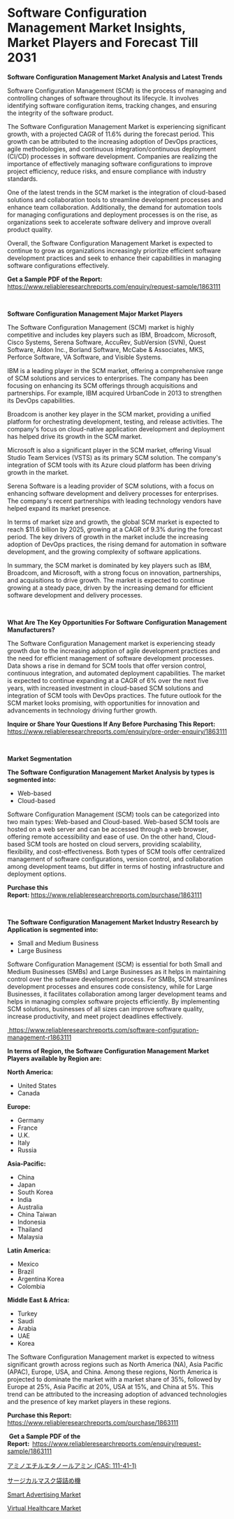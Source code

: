 <p><h1>Software Configuration Management Market Insights, Market Players and Forecast Till 2031</h1></p><p><strong>Software Configuration Management Market Analysis and Latest Trends</strong></p>
<p><p>Software Configuration Management (SCM) is the process of managing and controlling changes of software throughout its lifecycle. It involves identifying software configuration items, tracking changes, and ensuring the integrity of the software product.</p><p>The Software Configuration Management Market is experiencing significant growth, with a projected CAGR of 11.6% during the forecast period. This growth can be attributed to the increasing adoption of DevOps practices, agile methodologies, and continuous integration/continuous deployment (CI/CD) processes in software development. Companies are realizing the importance of effectively managing software configurations to improve project efficiency, reduce risks, and ensure compliance with industry standards.</p><p>One of the latest trends in the SCM market is the integration of cloud-based solutions and collaboration tools to streamline development processes and enhance team collaboration. Additionally, the demand for automation tools for managing configurations and deployment processes is on the rise, as organizations seek to accelerate software delivery and improve overall product quality.</p><p>Overall, the Software Configuration Management Market is expected to continue to grow as organizations increasingly prioritize efficient software development practices and seek to enhance their capabilities in managing software configurations effectively.</p></p>
<p><strong>Get a Sample PDF of the Report:&nbsp;</strong> <a href="https://www.reliableresearchreports.com/enquiry/request-sample/1863111">https://www.reliableresearchreports.com/enquiry/request-sample/1863111</a></p>
<p>&nbsp;</p>
<p><strong>Software Configuration Management Major Market Players</strong></p>
<p><p>The Software Configuration Management (SCM) market is highly competitive and includes key players such as IBM, Broadcom, Microsoft, Cisco Systems, Serena Software, AccuRev, SubVersion (SVN), Quest Software, Aldon Inc., Borland Software, McCabe & Associates, MKS, Perforce Software, VA Software, and Visible Systems. </p><p>IBM is a leading player in the SCM market, offering a comprehensive range of SCM solutions and services to enterprises. The company has been focusing on enhancing its SCM offerings through acquisitions and partnerships. For example, IBM acquired UrbanCode in 2013 to strengthen its DevOps capabilities.</p><p>Broadcom is another key player in the SCM market, providing a unified platform for orchestrating development, testing, and release activities. The company's focus on cloud-native application development and deployment has helped drive its growth in the SCM market.</p><p>Microsoft is also a significant player in the SCM market, offering Visual Studio Team Services (VSTS) as its primary SCM solution. The company's integration of SCM tools with its Azure cloud platform has been driving growth in the market.</p><p>Serena Software is a leading provider of SCM solutions, with a focus on enhancing software development and delivery processes for enterprises. The company's recent partnerships with leading technology vendors have helped expand its market presence.</p><p>In terms of market size and growth, the global SCM market is expected to reach $11.6 billion by 2025, growing at a CAGR of 9.3% during the forecast period. The key drivers of growth in the market include the increasing adoption of DevOps practices, the rising demand for automation in software development, and the growing complexity of software applications.</p><p>In summary, the SCM market is dominated by key players such as IBM, Broadcom, and Microsoft, with a strong focus on innovation, partnerships, and acquisitions to drive growth. The market is expected to continue growing at a steady pace, driven by the increasing demand for efficient software development and delivery processes.</p></p>
<p>&nbsp;</p>
<p><strong>What Are The Key Opportunities For Software Configuration Management Manufacturers?</strong></p>
<p><p>The Software Configuration Management market is experiencing steady growth due to the increasing adoption of agile development practices and the need for efficient management of software development processes. Data shows a rise in demand for SCM tools that offer version control, continuous integration, and automated deployment capabilities. The market is expected to continue expanding at a CAGR of 6% over the next five years, with increased investment in cloud-based SCM solutions and integration of SCM tools with DevOps practices. The future outlook for the SCM market looks promising, with opportunities for innovation and advancements in technology driving further growth.</p></p>
<p><strong>Inquire or Share Your Questions If Any Before Purchasing This Report:</strong> <a href="https://www.reliableresearchreports.com/enquiry/pre-order-enquiry/1863111">https://www.reliableresearchreports.com/enquiry/pre-order-enquiry/1863111</a></p>
<p>&nbsp;</p>
<p><strong>Market Segmentation</strong></p>
<p><strong>The Software Configuration Management Market Analysis by types is segmented into:</strong></p>
<p><ul><li>Web-based</li><li>Cloud-based</li></ul></p>
<p><p>Software Configuration Management (SCM) tools can be categorized into two main types: Web-based and Cloud-based. Web-based SCM tools are hosted on a web server and can be accessed through a web browser, offering remote accessibility and ease of use. On the other hand, Cloud-based SCM tools are hosted on cloud servers, providing scalability, flexibility, and cost-effectiveness. Both types of SCM tools offer centralized management of software configurations, version control, and collaboration among development teams, but differ in terms of hosting infrastructure and deployment options.</p></p>
<p><strong>Purchase this Report:&nbsp;</strong><a href="https://www.reliableresearchreports.com/purchase/1863111">https://www.reliableresearchreports.com/purchase/1863111</a></p>
<p>&nbsp;</p>
<p><strong>The Software Configuration Management Market Industry Research by Application is segmented into:</strong></p>
<p><ul><li>Small and Medium Business</li><li>Large Business</li></ul></p>
<p><p>Software Configuration Management (SCM) is essential for both Small and Medium Businesses (SMBs) and Large Businesses as it helps in maintaining control over the software development process. For SMBs, SCM streamlines development processes and ensures code consistency, while for Large Businesses, it facilitates collaboration among larger development teams and helps in managing complex software projects efficiently. By implementing SCM solutions, businesses of all sizes can improve software quality, increase productivity, and meet project deadlines effectively.</p></p>
<p><a href="https://www.reliableresearchreports.com/software-configuration-management-r1863111">&nbsp;https://www.reliableresearchreports.com/software-configuration-management-r1863111</a></p>
<p><strong>In terms of Region, the Software Configuration Management Market Players available by Region are:</strong></p>
<p>
    <p> <strong> North America: </strong>
        <ul>
            <li>United States</li>
            <li>Canada</li>
        </ul>
        </p> 
    <p> <strong> Europe: </strong>
        <ul>
            <li>Germany</li>
            <li>France</li>
            <li>U.K.</li>
            <li>Italy</li>
            <li>Russia</li>
        </ul>
        </p> 
    <p> <strong> Asia-Pacific: </strong>
        <ul>
            <li>China</li>
            <li>Japan</li>
            <li>South Korea</li>
            <li>India</li>
            <li>Australia</li>
            <li>China Taiwan</li>
            <li>Indonesia</li>
            <li>Thailand</li>
            <li>Malaysia</li>
        </ul>
        </p> 
    <p> <strong> Latin America: </strong>
        <ul>
            <li>Mexico</li>
            <li>Brazil</li>
            <li>Argentina Korea</li>
            <li>Colombia</li>
        </ul>
        </p> 
    <p> <strong> Middle East & Africa: </strong>
        <ul>
            <li>Turkey</li>
            <li>Saudi</li>
            <li>Arabia</li>
            <li>UAE</li>
            <li>Korea</li>
        </ul>
    </p>
    </p>
<p><p>The Software Configuration Management market is expected to witness significant growth across regions such as North America (NA), Asia Pacific (APAC), Europe, USA, and China. Among these regions, North America is projected to dominate the market with a market share of 35%, followed by Europe at 25%, Asia Pacific at 20%, USA at 15%, and China at 5%. This trend can be attributed to the increasing adoption of advanced technologies and the presence of key market players in these regions.</p></p>
<p><strong>Purchase this Report: </strong><a href="https://www.reliableresearchreports.com/purchase/1863111">https://www.reliableresearchreports.com/purchase/1863111</a></p>
<p>&nbsp;<strong>Get a Sample PDF of the Report:&nbsp;&nbsp;</strong><a href="https://www.reliableresearchreports.com/enquiry/request-sample/1863111">https://www.reliableresearchreports.com/enquiry/request-sample/1863111</a></p>
<p><strong></strong></p>
<p><p><a href="https://github.com/AdellaPrice2023/Market-Research-Report-List-2/blob/main/9483752180548.md">アミノエチルエタノールアミン (CAS: 111-41-1)</a></p><p><a href="https://github.com/AbigaleHuel/Market-Research-Report-List-1/blob/main/7200181180549.md">サージカルマスク袋詰め機</a></p><p><a href="https://github.com/elizabethdagraca/Market-Research-Report-List-4/blob/main/smart-advertising-market.md">Smart Advertising Market</a></p><p><a href="https://github.com/santosh758595/Market-Research-Report-List-5/blob/main/virtual-healthcare-market.md">Virtual Healthcare Market</a></p></p>